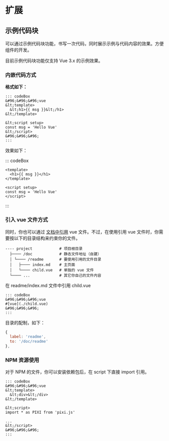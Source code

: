 # 扩展

## 示例代码块

可以通过示例代码块功能，书写一次代码，同时展示示例与代码内容的效果。方便组件的开发。

目前示例代码块功能仅支持 Vue 3.x 的示例效果。

### 内嵌代码方式

**格式如下：**

```
::: codeBox
&#96;&#96;&#96;vue
&lt;template>
  &lt;h1>{{ msg }}&lt;/h1>
&lt;/template>

&lt;script setup>
const msg = 'Hello Vue' 
&lt;/script>
&#96;&#96;&#96;
:::
```

效果如下：

::: codeBox
```vue
<template>
  <h1>{{ msg }}</h1>
</template>

<script setup>
const msg = 'Hello Vue' 
</script>
```
:::

### 引入 vue 文件方式

同时，你也可以通过 [文档中引用](/docs/doc#文件引用) vue 文件。不过，在使用引用 vue 文件时，你需要按以下的目录结构来约束你的文件。

```
---- project            # 项目根目录
  ├──── /doc            # 静态文件地址（自建）
  │ └──── /readme       # 要使用引用的文件目录
  │   ├──── index.md    # 主页面
  │   └──── child.vue   # 单独的 vue 文件
  └──── ...             # 其它你自己的文件内容
```

在 readme/index.md 文件中引用 child.vue

```
::: codeBox
&#96;&#96;&#96;vue
#[vue](./child.vue)  
&#96;&#96;&#96;
:::
```

目录的配制，如下：

```js
{
  label: 'readme',
  to: '/doc/readme'
},
```

### NPM 资源使用

对于 NPM 的文件，你可以安装依赖包后，在 script 下直接 import 引用。

```
::: codeBox
&#96;&#96;&#96;vue
&lt;template>
  &lt;div>&lt;/div>
&lt;/template>

&lt;script>
import * as PIXI from 'pixi.js'

...
&lt;/script>
&#96;&#96;&#96;
:::
```
